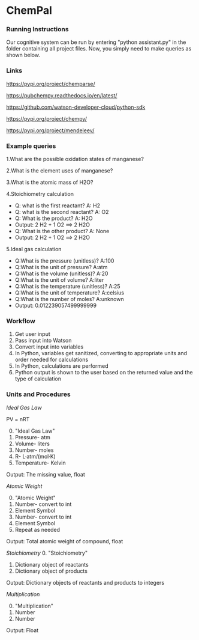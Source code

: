 # ChemPal

### Running Instructions

Our cognitive system can be run by entering "python assistant.py" in the folder containing all project files. Now, you simply need to make queries as shown below.


### Links

https://pypi.org/project/chemparse/

https://pubchempy.readthedocs.io/en/latest/

https://github.com/watson-developer-cloud/python-sdk

https://pypi.org/project/chempy/

https://pypi.org/project/mendeleev/


### Example queries
1.What are the possible oxidation states of manganese?

2.What is the element uses of manganese?

3.What is the atomic mass of H2O?

4.Stoichiometry calculation
* Q: what is the first reactant?
	A: H2
* Q: what is the second reactant?
	A: O2
* Q: What is the product?
	A: H2O
* Output: 2 H2 + 1 O2 ==> 2 H2O
* Q: What is the other product?
    A: None
* Output: 2 H2 + 1 O2 ==> 2 H2O

5.Ideal gas calculation
* Q:What is the pressure (unitless)?
    A:100
* Q:What is the unit of pressure?
    A:atm
* Q:What is the volume (unitless)?
    A:20
* Q:What is the unit of volume?
    A:liter
* Q:What is the temperature (unitless)?
    A:25
* Q:What is the unit of temperature?
    A:celsius
* Q:What is the number of moles?
    A:unknown
* Output: 0.012239057499999999

### Workflow
1. Get user input
2. Pass input into Watson
3. Convert input into variables
4. In Python, variables get sanitized, converting to appropriate units and order needed for calculations
5. In Python, calculations are performed
6. Python output is shown to the user based on the returned value and the type of calculation


### Units and Procedures

*Ideal Gas Law*

PV = nRT

0. "Ideal Gas Law"
1. Pressure- atm
2. Volume- liters
3. Number- moles
4. R- L·atm/(mol·K)
5. Temperature- Kelvin

Output: The missing value, float

*Atomic Weight*

0. "Atomic Weight"
1. Number- convert to int
2. Element Symbol
3. Number- convert to int
4. Element Symbol
5. Repeat as needed

Output: Total atomic weight of compound, float

*Stoichiometry*
0. "Stoichiometry"
1. Dictionary object of reactants
2. Dictionary object of products

Output: Dictionary objects of reactants and products to integers

*Multiplication*

0. "Multiplication"
1. Number
2. Number

Output: Float

